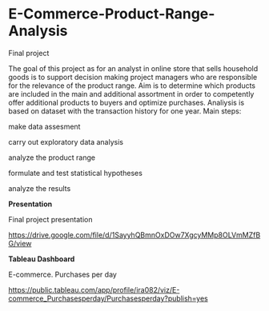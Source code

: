 # E-Commerce-Product-Range-Analysis
Final project


The goal of this project as for an analyst in online store that sells household goods is to support decision making project managers who are responsible for the relevance of the product range. Aim is to determine which products are included in the main and additional assortment in order to competently offer additional products to buyers and optimize purchases. Analiysis is based on dataset with the transaction history for one year. Main steps:

make data assesment

carry out exploratory data analysis

analyze the product range

formulate and test statistical hypotheses

analyze the results


**Presentation**

Final project presentation

https://drive.google.com/file/d/1SayyhQBmnOxDOw7XgcyMMp8OLVmMZfBG/view

**Tableau Dashboard**

E-commerce. Purchases per day

https://public.tableau.com/app/profile/ira082/viz/E-commerce_Purchasesperday/Purchasesperday?publish=yes
